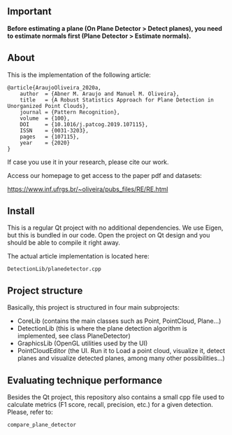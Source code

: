 ## Important

**Before estimating a plane (On Plane Detector > Detect planes), you need to estimate normals first (Plane Detector > Estimate normals).**

## About

This is the implementation of the following article:

```
@article{AraujoOliveira_2020a,
    author  = {Abner M. Araujo and Manuel M. Oliveira},
    title   = {A Robust Statistics Approach for Plane Detection in Unorganized Point Clouds},
    journal = {Pattern Recognition},
    volume  = {100},
    DOI     = {10.1016/j.patcog.2019.107115},
    ISSN    = {0031-3203},
    pages   = {107115},
    year    = {2020}
}
```

If case you use it in your research, please cite our work.

Access our homepage to get access to the paper pdf and datasets:

https://www.inf.ufrgs.br/~oliveira/pubs_files/RE/RE.html

## Install 

This is a regular Qt project with no additional dependencies. We use Eigen, but this is bundled in our code. Open the project on Qt design and you should be able to compile it right away.

The actual article implementation is located here:

`DetectionLib/planedetector.cpp`

## Project structure

Basically, this project is structured in four main subprojects:
- CoreLib (contains the main classes such as Point, PointCloud, Plane...)
- DetectionLib (this is where the plane detection algorithm is implemented, see class PlaneDetector)
- GraphicsLib (OpenGL utilities used by the UI)
- PointCloudEditor (the UI. Run it to Load a point cloud, visualize it, detect planes and visualize detected planes, among many other possibilities...) 

## Evaluating technique performance 

Besides the Qt project, this repository also contains a small cpp file used to calculate metrics (F1 score, recall, precision, etc.) for a given detection. Please, refer to: 

`compare_plane_detector`

